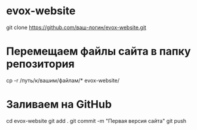 # evox-website
git clone https://github.com/ваш-логин/evox-website.git

# Перемещаем файлы сайта в папку репозитория
cp -r /путь/к/вашим/файлам/* evox-website/

# Заливаем на GitHub
cd evox-website
git add .
git commit -m "Первая версия сайта"
git push

